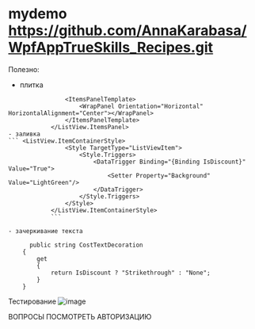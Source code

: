 # mydemo https://github.com/AnnaKarabasa/WpfAppTrueSkills_Recipes.git
Полезно:
- плитка 
``` <ListView.ItemsPanel>
                <ItemsPanelTemplate>
                    <WrapPanel Orientation="Horizontal" HorizontalAlignment="Center"></WrapPanel>
                </ItemsPanelTemplate>
            </ListView.ItemsPanel>
- заливка
``` <ListView.ItemContainerStyle>
                <Style TargetType="ListViewItem">
                    <Style.Triggers>
                        <DataTrigger Binding="{Binding IsDiscount}" Value="True">
                            <Setter Property="Background" Value="LightGreen"/>
                        </DataTrigger>
                    </Style.Triggers>
                </Style>
            </ListView.ItemContainerStyle>  
            ```
        
- зачеркивание текста
```
<StackPanel Orientation="Horizontal">
                                <TextBlock TextDecorations="{Binding CostTextDecoration}" Text ="{Binding Cost, StringFormat={}{0:N0}}"  Margin="5 5 5 15"  FontSize="20"></TextBlock>
                                <TextBlock Text ="{Binding CostDis, StringFormat={}{0:N0} рублей}"  Margin="5 5 5 15"  FontSize="20"></TextBlock>
                                <TextBlock Text ="{Binding DurationInMinutes, StringFormat={}за {0} минут }" Margin="5 5 5 15" FontSize="20" ></TextBlock>
                            </StackPanel>
                            
          public string CostTextDecoration
        {
            get
            {
                return IsDiscount ? "Strikethrough" : "None";
            }
        }

Тестирование
![image](https://user-images.githubusercontent.com/52165649/162692770-4988b1f9-0570-490b-90f0-10331ab6866c.png)

 ВОПРОСЫ
 ПОСМОТРЕТЬ АВТОРИЗАЦИЮ
